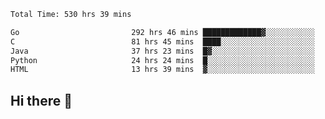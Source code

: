 <!--START_SECTION:waka-->

```txt
Total Time: 530 hrs 39 mins

Go                         292 hrs 46 mins █████████████▓░░░░░░░░░░░   55.10 %
C                          81 hrs 45 mins  ████░░░░░░░░░░░░░░░░░░░░░   15.38 %
Java                       37 hrs 23 mins  █▓░░░░░░░░░░░░░░░░░░░░░░░   07.04 %
Python                     24 hrs 24 mins  █░░░░░░░░░░░░░░░░░░░░░░░░   04.59 %
HTML                       13 hrs 39 mins  ▓░░░░░░░░░░░░░░░░░░░░░░░░   02.57 %
```

<!--END_SECTION:waka-->

## Hi there 👋

<!--
**prorok210/prorok210** is a ✨ _special_ ✨ repository because its `README.md` (this file) appears on your GitHub profile.

Here are some ideas to get you started:

- 🔭 I’m currently working on ...
- 🌱 I’m currently learning ...
- 👯 I’m looking to collaborate on ...
- 🤔 I’m looking for help with ...
- 💬 Ask me about ...
- 📫 How to reach me: ...
- 😄 Pronouns: ...
- ⚡ Fun fact: ...
-->
